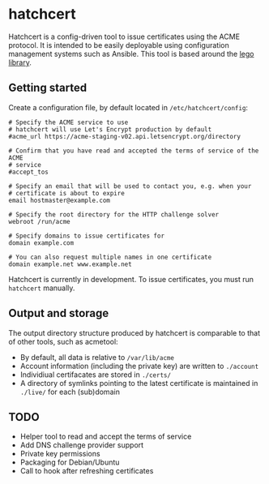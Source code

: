 # hatchcert

Hatchcert is a config-driven tool to issue certificates using the ACME protocol.
It is intended to be easily deployable using configuration management systems
such as Ansible.
This tool is based around the [lego library](https://go-acme.github.io/lego/).


## Getting started

Create a configuration file, by default located in `/etc/hatchcert/config`:

    # Specify the ACME service to use
    # hatchcert will use Let's Encrypt production by default
    #acme_url https://acme-staging-v02.api.letsencrypt.org/directory

    # Confirm that you have read and accepted the terms of service of the ACME
    # service
    #accept_tos

    # Specify an email that will be used to contact you, e.g. when your
    # certificate is about to expire
    email hostmaster@example.com

    # Specify the root directory for the HTTP challenge solver
    webroot /run/acme

    # Specify domains to issue certificates for
    domain example.com

    # You can also request multiple names in one certificate
    domain example.net www.example.net


Hatchcert is currently in development.
To issue certificates, you must run `hatchcert` manually.


## Output and storage

The output directory structure produced by hatchcert is comparable to that of
other tools, such as acmetool:

* By default, all data is relative to `/var/lib/acme`
* Account information (including the private key) are written to `./account`
* Individiual certifacates are stored in `./certs/`
* A directory of symlinks pointing to the latest certificate is maintained in
  `./live/` for each (sub)domain


## TODO

* Helper tool to read and accept the terms of service
* Add DNS challenge provider support
* Private key permissions
* Packaging for Debian/Ubuntu
* Call to hook after refreshing certificates
